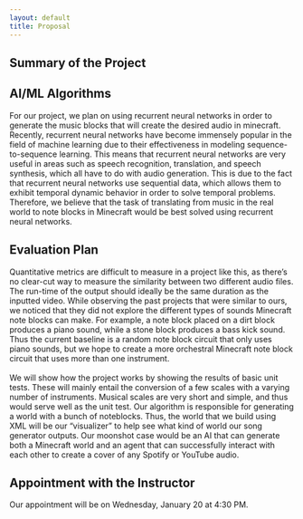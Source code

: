 ```yaml
---
layout: default
title: Proposal
---
```

## Summary of the Project





## AI/ML Algorithms
For our project, we plan on using recurrent neural networks in order to generate the music blocks that will create the desired audio in minecraft. Recently, recurrent neural networks have become immensely popular in the field of machine learning due to their effectiveness in modeling sequence-to-sequence learning. This means that recurrent neural networks are very useful in areas such as speech recognition, translation, and speech synthesis, which all have to do with audio generation. This is due to the fact that recurrent neural networks use sequential data, which allows them to exhibit temporal dynamic behavior in order to solve temporal problems. Therefore, we believe that the task of translating from music in the real world to note blocks in Minecraft would be best solved using recurrent neural networks.

## Evaluation Plan
Quantitative metrics are difficult to measure in a project like this, as there’s no clear-cut way to measure the similarity between two different audio files. The run-time of the output should ideally be the same duration as the inputted video. While observing the past projects that were similar to ours, we noticed that they did not explore the different types of sounds Minecraft note blocks can make. For example, a note block placed on a dirt block produces a piano sound, while a stone block produces a bass kick sound. Thus the current baseline is a random note block circuit that only uses piano sounds, but we hope to create a more orchestral Minecraft note block circuit that uses more than one instrument.\
\
We will show how the project works by showing the results of basic unit tests. These will mainly entail the conversion of a few scales with a varying number of instruments. Musical scales are very short and simple, and thus would serve well as the unit test. Our algorithm is responsible for generating a world with a bunch of noteblocks. Thus, the world that we build using XML will be our “visualizer” to help see what kind of world our song generator outputs. Our moonshot case would be an AI that can generate both a Minecraft world and an agent that can successfully interact with each other to create a cover of any Spotify or YouTube audio.

## Appointment with the Instructor
Our appointment will be on Wednesday, January 20 at 4:30 PM.
